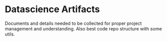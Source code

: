 # Datascience Artifacts

Documents and details needed to be collected for proper project management and understanding. Also best code repo structure with some utils. 
